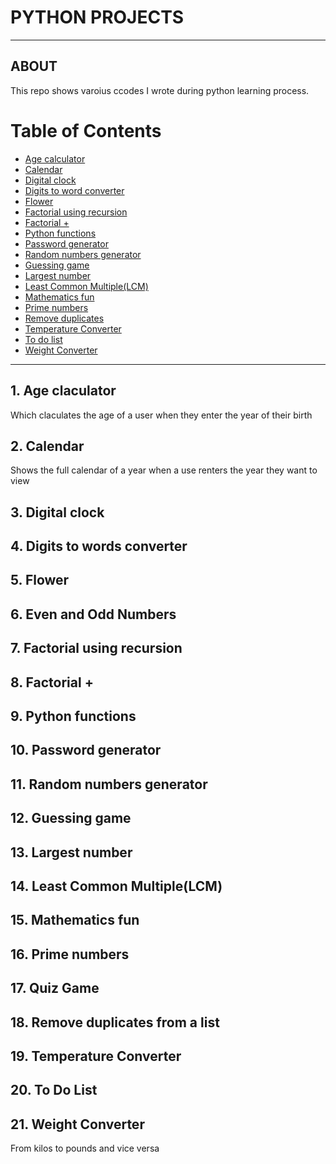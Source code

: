 # PYTHON PROJECTS
***
## ABOUT
This repo shows varoius ccodes I wrote during python learning process.
# Table of Contents
* [Age calculator](#age-calculator)
* [Calendar](#calendar)
* [Digital clock](#digitl-clock)
* [Digits to word converter](#digits-to-word-converter)
* [Flower](#flower)
* [Factorial using recursion](#factorial-using-reccursion)
* [Factorial +](#factorial-+)
* [Python functions](#python-functions)
* [Password generator](#password-generator)
* [Random numbers generator](#random-numbers-generator)
* [Guessing game](#guessing-game)
* [Largest number](#largest-number)
* [Least Common Multiple(LCM) ](#least-common-multiple)
* [Mathematics fun](#mathematics-fun)
* [Prime numbers](#prime-numbers)
* [Remove duplicates](#remove-duplicates-from-a-list)
* [Temperature Converter](#temperature-converter)
* [To do list](#to-do-list)
* [Weight Converter](#weight-converter)

***
## 1. Age claculator
Which claculates the age of a user when they enter the  year of their birth
## 2. Calendar
Shows the full calendar of a year when a use renters the year they want to view
## 3. Digital clock
## 4. Digits to words converter
## 5. Flower
## 6. Even and Odd  Numbers 
## 7. Factorial using recursion
## 8. Factorial +
## 9. Python functions
## 10. Password generator
## 11. Random numbers generator
## 12. Guessing game
## 13. Largest number
## 14. Least Common Multiple(LCM)
## 15. Mathematics fun
## 16. Prime numbers
## 17. Quiz Game
## 18. Remove duplicates from a list
## 19. Temperature Converter
## 20. To Do List
## 21. Weight Converter
From kilos to pounds and vice versa
